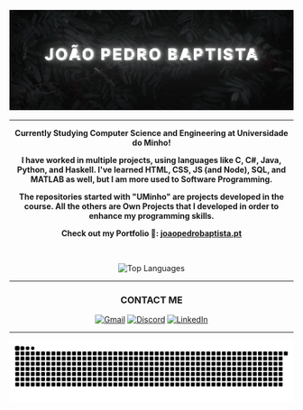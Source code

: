 <div align="center">

![Banner](https://raw.githubusercontent.com/joaobaptista03/joaobaptista03/main/Banner.gif)

---

**Currently Studying Computer Science and Engineering at Universidade do Minho!**

**I have worked in multiple projects, using languages like C, C#, Java, Python, and Haskell. I've learned HTML, CSS, JS (and Node), SQL, and MATLAB as well, but I am more used to Software Programming.**

**The repositories started with "UMinho" are projects developed in the course. All the others are Own Projects that I developed in order to enhance my programming skills.**

**Check out my Portfolio 🙂: [joaopedrobaptista.pt](https://www.joaopedrobaptista.pt)**

<br>

![Top Languages](https://github-readme-stats.vercel.app/api/top-langs/?username=joaobaptista03&theme=nightowl&show_icons=true&hide_border=true&layout=compact)

---

### CONTACT ME

[![Gmail](https://img.shields.io/badge/Gmail-D14836?style=for-the-badge&logo=gmail&logoColor=white)](mailto:joaopedromotabaptista2003@gmail.com)
[![Discord](https://img.shields.io/badge/Discord-7289DA?style=for-the-badge&logo=discord&logoColor=white)](https://discordapp.com/users/210756181109506048)
[![LinkedIn](https://img.shields.io/badge/linkedin-%230077B5?style=for-the-badge&logo=linkedin&logoColor=white)](https://www.linkedin.com/in/joaobaptista03/)

---

![Commit Snake](https://github.com/joaobaptista03/joaobaptista03/blob/output/github-contribution-grid-snake.svg)

</div>
